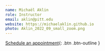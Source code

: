 ```yaml
---
name: Michaël Aklin
role: Instructor
email: aklin@pitt.edu
website: https://michaelaklin.github.io
photo: Aklin_2022_09_small_zoom.png
---
```


[Schedule an appointment](#){: .btn .btn-outline }
